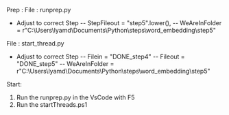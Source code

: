 Prep : 
File : runprep.py
- Adjust to correct Step
-- StepFileout = "step5".lower(), 
-- WeAreInFolder = r"C:\Users\lyamd\Documents\Python\steps\word_embedding\step5"

File : start_thread.py
- Adjust to correct Step
-- Filein  = "DONE_step4"
-- Fileout = "DONE_step5"
-- WeAreInFolder = r"C:\Users\lyamd\Documents\Python\steps\word_embedding\step5"

Start: 
1. Run the runprep.py in the VsCode with F5
2. Run the startThreads.ps1